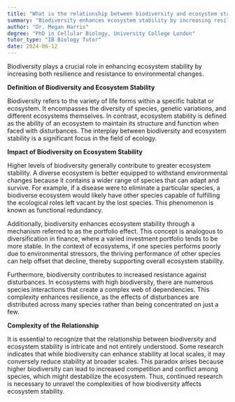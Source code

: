 ```yaml
---
title: "What is the relationship between biodiversity and ecosystem stability?"
summary: "Biodiversity enhances ecosystem stability by increasing resilience and resistance to environmental changes."
author: "Dr. Megan Harris"
degree: "PhD in Cellular Biology, University College London"
tutor_type: "IB Biology Tutor"
date: 2024-06-12
---
```


Biodiversity plays a crucial role in enhancing ecosystem stability by increasing both resilience and resistance to environmental changes.

**Definition of Biodiversity and Ecosystem Stability**

Biodiversity refers to the variety of life forms within a specific habitat or ecosystem. It encompasses the diversity of species, genetic variations, and different ecosystems themselves. In contrast, ecosystem stability is defined as the ability of an ecosystem to maintain its structure and function when faced with disturbances. The interplay between biodiversity and ecosystem stability is a significant focus in the field of ecology.

**Impact of Biodiversity on Ecosystem Stability**

Higher levels of biodiversity generally contribute to greater ecosystem stability. A diverse ecosystem is better equipped to withstand environmental changes because it contains a wider range of species that can adapt and survive. For example, if a disease were to eliminate a particular species, a biodiverse ecosystem would likely have other species capable of fulfilling the ecological roles left vacant by the lost species. This phenomenon is known as functional redundancy.

Additionally, biodiversity enhances ecosystem stability through a mechanism referred to as the portfolio effect. This concept is analogous to diversification in finance, where a varied investment portfolio tends to be more stable. In the context of ecosystems, if one species performs poorly due to environmental stressors, the thriving performance of other species can help offset that decline, thereby supporting overall ecosystem stability.

Furthermore, biodiversity contributes to increased resistance against disturbances. In ecosystems with high biodiversity, there are numerous species interactions that create a complex web of dependencies. This complexity enhances resilience, as the effects of disturbances are distributed across many species rather than being concentrated on just a few.

**Complexity of the Relationship**

It is essential to recognize that the relationship between biodiversity and ecosystem stability is intricate and not entirely understood. Some research indicates that while biodiversity can enhance stability at local scales, it may conversely reduce stability at broader scales. This paradox arises because higher biodiversity can lead to increased competition and conflict among species, which might destabilize the ecosystem. Thus, continued research is necessary to unravel the complexities of how biodiversity affects ecosystem stability.
    